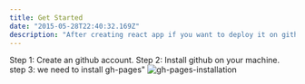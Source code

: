 ```yaml
---
title: Get Started
date: "2015-05-28T22:40:32.169Z"
description: "After creating react app if you want to deploy it on github here are few important step you need to follow"
---
```

  Step 1:
  Create an github account.
  Step 2:
  Install github on your machine.
  step 3:
  we need to install gh-pages"
  ![gh-pages-installation](./gh-pages-installation.jpg)
